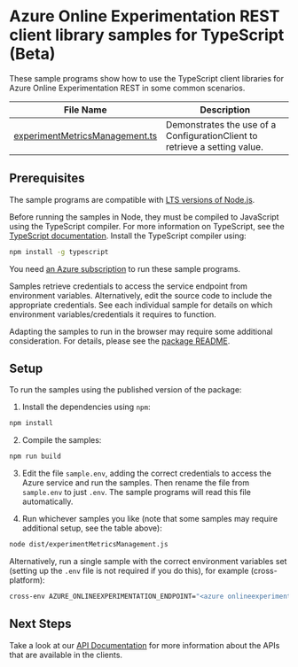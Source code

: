 # Azure Online Experimentation REST client library samples for TypeScript (Beta)

These sample programs show how to use the TypeScript client libraries for Azure Online Experimentation REST in some common scenarios.

| **File Name**                                                 | **Description**                                                            |
| ------------------------------------------------------------- | -------------------------------------------------------------------------- |
| [experimentMetricsManagement.ts][experimentmetricsmanagement] | Demonstrates the use of a ConfigurationClient to retrieve a setting value. |

## Prerequisites

The sample programs are compatible with [LTS versions of Node.js](https://github.com/nodejs/release#release-schedule).

Before running the samples in Node, they must be compiled to JavaScript using the TypeScript compiler. For more information on TypeScript, see the [TypeScript documentation][typescript]. Install the TypeScript compiler using:

```bash
npm install -g typescript
```

You need [an Azure subscription][freesub] to run these sample programs.

Samples retrieve credentials to access the service endpoint from environment variables. Alternatively, edit the source code to include the appropriate credentials. See each individual sample for details on which environment variables/credentials it requires to function.

Adapting the samples to run in the browser may require some additional consideration. For details, please see the [package README][package].

## Setup

To run the samples using the published version of the package:

1. Install the dependencies using `npm`:

```bash
npm install
```

2. Compile the samples:

```bash
npm run build
```

3. Edit the file `sample.env`, adding the correct credentials to access the Azure service and run the samples. Then rename the file from `sample.env` to just `.env`. The sample programs will read this file automatically.

4. Run whichever samples you like (note that some samples may require additional setup, see the table above):

```bash
node dist/experimentMetricsManagement.js
```

Alternatively, run a single sample with the correct environment variables set (setting up the `.env` file is not required if you do this), for example (cross-platform):

```bash
cross-env AZURE_ONLINEEXPERIMENTATION_ENDPOINT="<azure onlineexperimentation endpoint>" node dist/experimentMetricsManagement.js
```

## Next Steps

Take a look at our [API Documentation][apiref] for more information about the APIs that are available in the clients.

[experimentmetricsmanagement]: https://github.com/Azure/azure-sdk-for-js/blob/main/sdk/onlineexperimentation/onlineexperimentation-rest/samples/v1-beta/typescript/src/experimentMetricsManagement.ts
[apiref]: https://learn.microsoft.com/javascript/api/@azure-rest/onlineexperimentation?view=azure-node-preview
[freesub]: https://azure.microsoft.com/free/
[package]: https://github.com/Azure/azure-sdk-for-js/tree/main/sdk/onlineexperimentation/onlineexperimentation-rest/README.md
[typescript]: https://www.typescriptlang.org/docs/home.html
